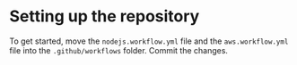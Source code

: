 # Setting up the repository

To get started, move the `nodejs.workflow.yml` file and the `aws.workflow.yml` file into the `.github/workflows` folder. 
Commit the changes.
